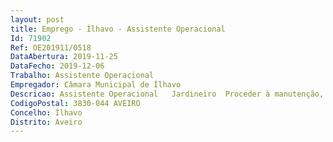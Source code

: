 ```yaml
--- 
layout: post
title: Emprego - Ílhavo - Assistente Operacional
Id: 71902
Ref: OE201911/0518
DataAbertura: 2019-11-25
DataFecho: 2019-12-06
Trabalho: Assistente Operacional
Empregador: Câmara Municipal de Ílhavo
Descricao: Assistente Operacional   Jardineiro  Proceder à manutenção, conservação, arborização e ajardinamento dos jardins e espaços verdes, praças, parques e outras zonas verdes municipais   Proceder ao corte de relva e à poda das árvores existentes nos espaços verdes, jardins, parques, passeios, vias e outros espaços públicos   Proceder à instalação, manutenção e conservação de sistemas de rega automática dos espaços verdes que garantam a maximização da economia de água e regulem a sua utilização   Proceder a tratamentos fitossanitários de combate às pragas e doenças de âmbito vegetal nos espaços sob a jurisdição da Câmara Municipal   Proceder ao corte e limpeza de infestantes em terrenos municipais e nas bermas das vias públicas   Assegurar a conservação e manutenção dos equipamentos e ferramentas utilizados na execução das tarefas que lhe são cometidas   Organizar e manter viveiros onde se preparem as mudas para arborização de ruas, jardins e demais logradouros públicos.
CodigoPostal: 3830-044 AVEIRO
Concelho: Ílhavo
Distrito: Aveiro
--- 
```

